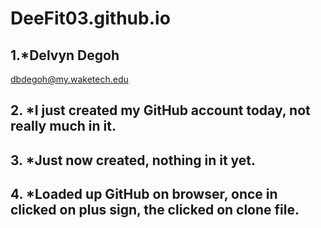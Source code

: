 # DeeFit03.github.io

## 1.*Delvyn Degoh
dbdegoh@my.waketech.edu

## 2. *I just created my GitHub account today, not really much in it.

## 3. *Just now created, nothing in it yet.

## 4. *Loaded up GitHub on browser, once in clicked on plus sign, the clicked on clone file.
